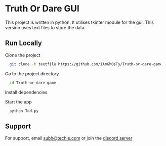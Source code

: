 
# Truth Or Dare GUI

This project is written in python. It utilises tkinter module for the gui. This version uses text files to store the data.

## Run Locally

Clone the project

```bash
  git clone -b textfile https://github.com/iAmGhOsTy/Truth-or-dare-game
```

Go to the project directory

```bash
  cd Truth-or-dare-game
```

Install dependencies


Start the app

```bash
  python Tod.py
```


## Support

For support, email subh@techie.com or join the [discord server](https://discord.gg/sb2TMUsJQH)

